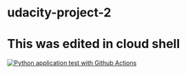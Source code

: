 # udacity-project-2

# This was edited in cloud shell

[![Python application test with Github Actions](https://github.com/huy-js/udacity-project-2/actions/workflows/main.yml/badge.svg)](https://github.com/huy-js/udacity-project-2/actions/workflows/main.yml)
